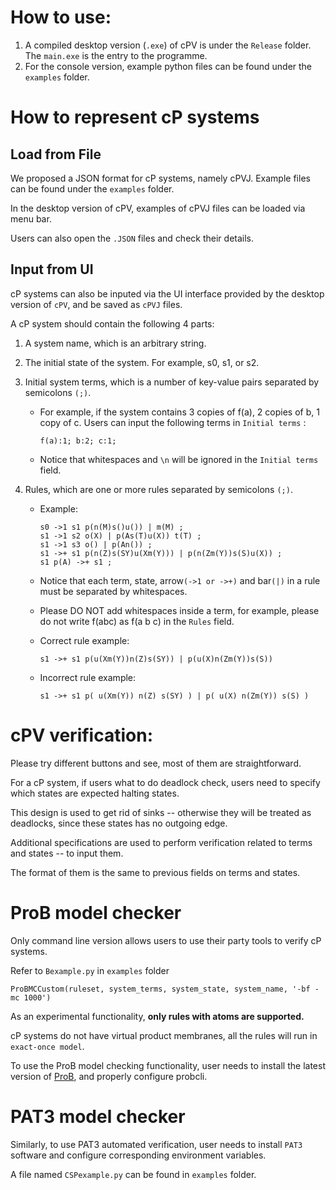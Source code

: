 # How to use:

1. A compiled desktop version (`.exe`) of cPV is under the `Release` folder.
   The `main.exe` is the entry to the programme.
2. For the console version, example python files can be found under the `examples` folder.

# How to represent cP systems

## Load from File

We proposed a JSON format for cP systems, namely cPVJ. Example files can be found under the `examples` folder.

In the desktop version of cPV, examples of cPVJ files can be loaded via menu bar.

Users can also open the `.JSON` files and check their details.

## Input from UI

cP systems can also be inputed via the UI interface provided by the desktop version of `cPV`, and be saved as `cPVJ` files.

A cP system should contain the following 4 parts:

1. A system name, which is an arbitrary string.
2. The initial state of the system. For example, s0, s1, or s2.
3. Initial system terms, which is a number of key-value pairs separated by semicolons `(;)`.

   - For example, if the system contains 3 copies of f(a), 2 copies of b, 1 copy of c.
     Users can input the following terms in `Initial terms` :

     ```
     f(a):1; b:2; c:1;
     ```

   - Notice that whitespaces and `\n` will be ignored in the `Initial terms` field.

4. Rules, which are one or more rules separated by semicolons `(;)`.

   - Example:

     ```
     s0 ->1 s1 p(n(M)s()u()) | m(M) ;
     s1 ->1 s2 o(X) | p(As(T)u(X)) t(T) ;
     s1 ->1 s3 o() | p(An()) ;
     s1 ->+ s1 p(n(Z)s(SY)u(Xm(Y))) | p(n(Zm(Y))s(S)u(X)) ;
     s1 p(A) ->+ s1 ;
     ```

   - Notice that each term, state, arrow`(->1 or ->+)` and bar`(|)` in a rule must be separated by whitespaces.
   - Please DO NOT add whitespaces inside a term, for example, please do not write f(abc) as f(a b c) in the `Rules` field.

   - Correct rule example:

     ```
     s1 ->+ s1 p(u(Xm(Y))n(Z)s(SY)) | p(u(X)n(Zm(Y))s(S))
     ```

   - Incorrect rule example:

     ```
     s1 ->+ s1 p( u(Xm(Y)) n(Z) s(SY) ) | p( u(X) n(Zm(Y)) s(S) )
     ```

# cPV verification:

Please try different buttons and see, most of them are straightforward.

For a cP system, if users what to do deadlock check, users need to specify which states are expected halting states.

This design is used to get rid of sinks -- otherwise they will be treated as deadlocks, since these states has no outgoing edge.

Additional specifications are used to perform verification related to terms and states -- to input them.

The format of them is the same to previous fields on terms and states.

# ProB model checker

Only command line version allows users to use their party tools to verify cP systems.

Refer to `Bexample.py` in `examples` folder

```
ProBMCCustom(ruleset, system_terms, system_state, system_name, '-bf -mc 1000')
```

As an experimental functionality, **only rules with atoms are supported.**

cP systems do not have virtual product membranes, all the rules will run in `exact-once model`.

To use the ProB model checking functionality, user needs to install the latest version of [ProB](https://www.probesoftware.com/), and properly configure probcli.

# PAT3 model checker

Similarly, to use PAT3 automated verification, user needs to install `PAT3` software and configure corresponding environment variables.

A file named `CSPexample.py` can be found in `examples` folder.

